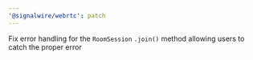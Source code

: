 ```yaml
---
'@signalwire/webrtc': patch
---
```


Fix error handling for the `RoomSession` `.join()` method allowing users to catch the proper error
